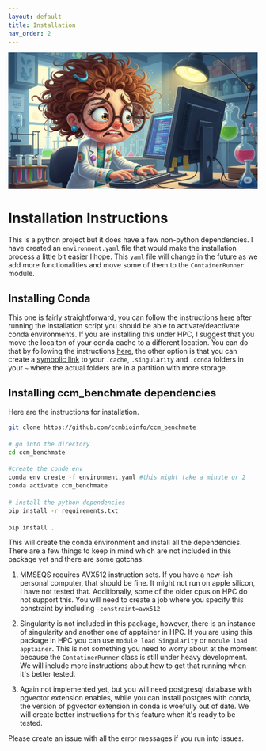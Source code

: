 ```yaml
---
layout: default
title: Installation
nav_order: 2
---
```


<div style="text-align: center;">
    <img src="./assets/installation.png" width="900" alt="CCM Benchmate logo" class="center">
</div>

# Installation Instructions

This is a python project but it does have a few non-python dependencies. I have created an `environment.yaml` file 
that would make the installation process a little bit easier I hope. This `yaml` file will change in the future as 
we add more functionalities and move some of them to the `ContainerRunner` module.

## Installing Conda

This one is fairly straightforward, you can follow the instructions [here]() after running the installation script you should
be able to activate/deactivate conda environments. If you are installing this under HPC, I suggest that you move the locaiton
of your conda cache to a different location. You can do that by following the instructions [here](), the other option
is that you can create a [symbolic link]() to your `.cache`, `.singularity` and `.conda` folders in your `~` where the actual
folders are in a partition with more storage. 

## Installing ccm_benchmate dependencies

Here are the instructions for installation. 

```bash
git clone https://github.com/ccmbioinfo/ccm_benchmate

# go into the directory
cd ccm_benchmate

#create the conde env
conda env create -f environment.yaml #this might take a minute or 2
conda activate ccm_benchmate

# install the python dependencies
pip install -r requirements.txt

pip install . 
```



This will create the conda environment and install all the dependencies. There are a few things to keep in mind which are 
not included in this package yet and there are some gotchas:

1. MMSEQS requires AVX512 instruction sets. If you have a new-ish personal computer, that should be fine. It might not run on 
apple silicon, I have not tested that. Additionally, some of the older cpus on HPC do not support this. You will need to 
create a job where you specify this constraint by including `-constraint=avx512`

2. Singularity is not included in this package, however, there is an instance of singularity and another one of apptainer
in HPC. If you are using this package in HPC you can use `module load Singularity` or `module load apptainer`. This is not
something you need to worry about at the moment because the `ContatinerRunner` class is still under heavy development. We 
will include more instructions about how to get that running when it's better tested. 

3. Again not implemented yet, but you will need postgresql database with pgvector extension enables, while you can install
postgres with conda, the version of pgvector extension in conda is woefully out of date. We will create better instructions
for this feature when it's ready to be tested. 

Please create an issue with all the error messages if you run into issues. 